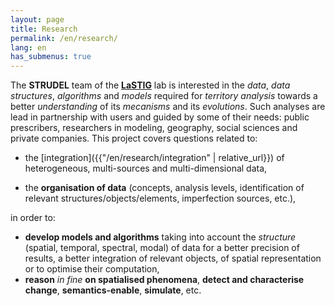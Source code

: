 ```yaml
---
layout: page
title: Research
permalink: /en/research/
lang: en
has_submenus: true
---
```


The **STRUDEL** team of the **[LaSTIG](https://umr-lastig.fr)** lab is interested in the *data*, *data structures*, *algorithms* and *models* required for *territory analysis* towards a better *understanding* of its *mecanisms* and its *evolutions*. Such analyses are lead in partnership with users and guided by some of their needs: public prescribers, researchers in modeling, geography, social sciences and private companies. This project covers questions related to:

- the [integration]({{"/en/research/integration" | relative_url}}) of heterogeneous, multi-sources and multi-dimensional data,

- the **organisation of data** (concepts, analysis levels, identification of relevant structures/objects/elements, imperfection sources, etc.),

in order to:
- **develop models and algorithms** taking into account the *structure* (spatial, temporal, spectral, modal) of data for a better precision of results, a better integration of relevant objects, of spatial representation or to optimise their computation,
- **reason** *in fine* **on spatialised phenomena**, **detect and characterise change**,  **semantics-enable**, **simulate**, etc.
